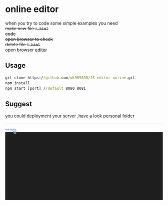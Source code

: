 # online editor
when you try to code some simple examples 
you need  
~~make new file `*.html`~~  
~~code~~  
~~open browser to check~~  
~~delete file `*.html`~~  
open browser [editor](http://editor.souptop.com:8080/)
## Usage
```cmd
git clone https://github.com/wk989898/JS-editor-online.git
npm install
npm start [port] //default 8080 8081
```
## Suggest
 you could deployment your server ,have a look [personal folder](./personal)  
 
---
![hello](./helloworld.gif)
